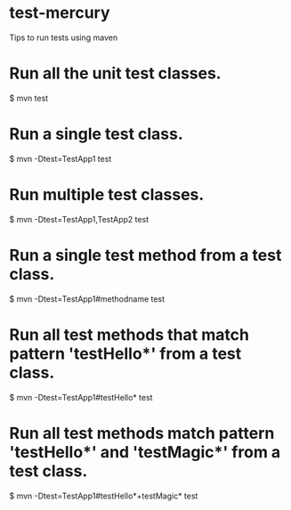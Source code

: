 # test-mercury
Tips to run tests using maven
# Run all the unit test classes.
$ mvn test

# Run a single test class.
$ mvn -Dtest=TestApp1 test

# Run multiple test classes.
$ mvn -Dtest=TestApp1,TestApp2 test

# Run a single test method from a test class.
$ mvn -Dtest=TestApp1#methodname test

# Run all test methods that match pattern 'testHello*' from a test class.
$ mvn -Dtest=TestApp1#testHello* test

# Run all test methods match pattern 'testHello*' and 'testMagic*' from a test class.
$ mvn -Dtest=TestApp1#testHello*+testMagic* test